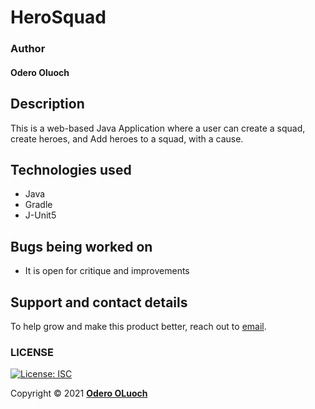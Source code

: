 # HeroSquad

### Author
####  **Odero Oluoch**

## Description

This is a web-based Java Application where a user can create a squad, create heroes, and Add heroes to a squad, with a cause.






## Technologies used
- Java
- Gradle
- J-Unit5


## Bugs being worked on
- It is open for critique and improvements

## Support and contact details
To help grow and make this product better, reach out to [email](mailto:oderoluoch@gmail.com).
### LICENSE
[![License: ISC](https://img.shields.io/badge/License-ISC-yellow.svg)](/LICENSE)

Copyright &copy; 2021 **[Odero OLuoch](www.github.com/OderoOluoch)**







